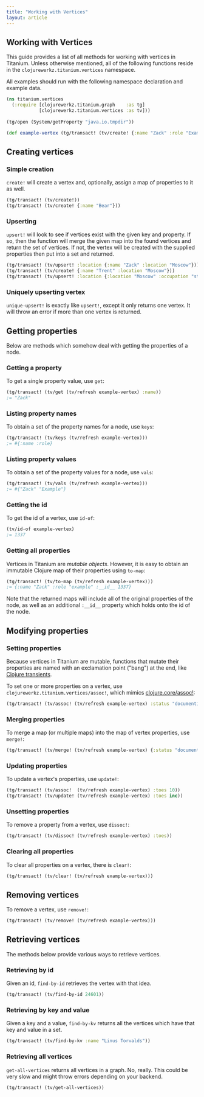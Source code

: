 ```yaml
---
title: "Working with Vertices"
layout: article
---
```


## Working with Vertices 

This guide provides a list of all methods for working with vertices in
Titanium. Unless otherwise mentioned, all of the following functions
reside in the `clojurewerkz.titanium.vertices` namespace.

All examples should run with the following namespace declaration and example data.

``` clojure
(ns titanium.vertices
  (:require [clojurewerkz.titanium.graph    :as tg]
            [clojurewerkz.titanium.vertices :as tv]))
            
(tg/open (System/getProperty "java.io.tmpdir"))            

(def example-vertex (tg/transact! (tv/create! {:name "Zack" :role "Example"})))
```

## Creating vertices

### Simple creation 

`create!` will create a vertex and, optionally, assign a map of
properties to it as well.

``` clojure
(tg/transact! (tv/create!))
(tg/transact! (tv/create! {:name "Bear"}))
```

### Upserting 

`upsert!` will look to see if vertices exist with the given key and
property. If so, then the function will merge the given map into the
found vertices and return the set of vertices. If not, the vertex will
be created with the supplied properties then put into a set and
returned.

``` clojure
(tg/transact! (tv/upsert! :location {:name "Zack" :location "Moscow"}))
(tg/transact! (tv/create! {:name "Trent" :location "Moscow"}))
(tg/transact! (tv/upsert! :location {:location "Moscow" :occupation "student"}))
```

### Uniquely upserting vertex 

`unique-upsert!` is exactly like `upsert!`, except it only returns one
vertex. It will throw an error if more than one vertex is returned. 
    
## Getting properties 

Below are methods which somehow deal with getting the properties of a
node.

### Getting a property

To get a single property value, use `get`:

``` clojure
(tg/transact! (tv/get (tv/refresh example-vertex) :name))
;= "Zack"
```

### Listing property names

To obtain a set of the property names for a node, use
`keys`:

``` clojure
(tg/transact! (tv/keys (tv/refresh example-vertex)))
;= #{:name :role}
```

### Listing property values

To obtain a set of the property values for a node, use
`vals`:

``` clojure
(tg/transact! (tv/vals (tv/refresh example-vertex)))
;= #{"Zack" "Example"}
```

### Getting the id

To get the id of a vertex, use `id-of`:

``` clojure
(tv/id-of example-vertex)
;= 1337
```

### Getting all properties

Vertices in Titanium are *mutable objects*. However, it is easy to
obtain an immutable Clojure map of their properties using
`to-map`:

``` clojure
(tg/transact! (tv/to-map (tv/refresh example-vertex)))
;= {:name "Zack" :role "example" :__id__ 1337}
```

Note that the returned maps will include all of the original
properties of the node, as well as an additional `:__id__` property
which holds onto the id of the node. 

## Modifying properties 

### Setting properties

Because vertices in Titanium are mutable, functions that mutate their
properties are named with an exclamation point ("bang") at the end,
like
[Clojure transients](http://clojure-doc.org/articles/language/collections_and_sequences.html#transients).

To set one or more properties on a vertex, use
`clojurewerkz.titanium.vertices/assoc!`, which mimics
[clojure.core/assoc!](http://clojuredocs.org/clojure_core/clojure.core/assoc!):

``` clojure
(tg/transact! (tv/assoc! (tv/refresh example-vertex) :status "documenting" :eye-color "blue"))
```

### Merging properties

To merge a map (or multiple maps) into the map of vertex properties,
use `merge!`:

``` clojure
(tg/transact! (tv/merge! (tv/refresh example-vertex) {:status "documenting" :eye-color "blue"}))
```

### Updating properties

To update a vertex's properties, use `update!`:

``` clojure
(tg/transact! (tv/assoc!  (tv/refresh example-vertex) :toes 10))
(tg/transact! (tv/update! (tv/refresh example-vertex) :toes inc))
```


### Unsetting properties

To remove a property from a vertex, use `dissoc!`:

``` clojure
(tg/transact! (tv/dissoc! (tv/refresh example-vertex) :toes))
```

### Clearing all properties
To clear all properties on a vertex, there is `clear!`:

``` clojure
(tg/transact! (tv/clear! (tv/refresh example-vertex)))
```

## Removing vertices

To remove a vertex, use `remove!`:

``` clojure
(tg/transact! (tv/remove! (tv/refresh example-vertex)))
```

## Retrieving vertices

The methods below provide various ways to retrieve vertices. 

### Retrieving by id

Given an id, `find-by-id` retrieves the vertex with that idea. 

``` clojure
(tg/transact! (tv/find-by-id 24601))
```

### Retrieving by key and value

Given a key and a value, `find-by-kv` returns all the vertices which
have that key and value in a set. 

``` clojure
(tg/transact! (tv/find-by-kv :name "Linus Torvalds"))
```

### Retrieving all vertices

`get-all-vertices` returns all vertices in a graph. No, really. This
could be very slow and might throw errors depending on your backend.

``` clojure
(tg/transact! (tv/get-all-vertices))
```
